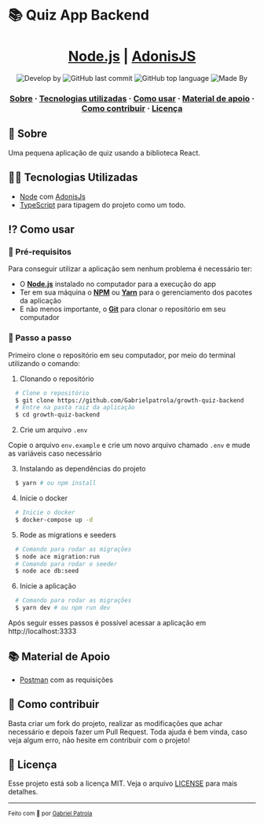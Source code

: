 # 📚 Quiz App Backend

<h1 align="center">
    <a href="https://nodejs.org/en/" target="_blank" rel="noopener">Node.js</a> | <a href="https://docs.adonisjs.com/guides/introduction" target="_blank" rel="noopener">AdonisJS</a> 
</h1>

<p align="center">
  <img alt="Develop by" src="https://img.shields.io/badge/Develop%20by-Gabriel%20Patrola-blue?style=flat&logo=Awesome-Lists">
  <img alt="GitHub last commit" src="https://img.shields.io/github/last-commit/gabrielpatrola/growth-quiz-backend?color=informational&style=flat&logo=GitHub-Actions">
  <img alt="GitHub top language" src="https://img.shields.io/github/languages/top/gabrielpatrola/growth-quiz-backend?color=important&style=flat&logo=TypeScript">
  <img alt="Made By" src="https://img.shields.io/github/license/gabrielpatrola/growth-quiz-backend?&style=flat&logo=Google-Sheets">
<p>

<h3 align="center">
  <a href="#-sobre">Sobre</a>
  <span> · </span>
  <a href="#-tecnologias-utilizadas">Tecnologias utilizadas</a>
  <span> · </span>
  <a href="#-como-usar">Como usar</a>
  <span> · </span>
  <a href="#-material-de-apoio">Material de apoio</a>
  <span> · </span>
  <a href="#-como-contribuir">Como contribuir</a>
  <span> · </span>
  <a href="#-licença">Licença</a>
</h3>

## 💭 Sobre

Uma pequena aplicação de quiz usando a biblioteca React.

## 👨‍💻 Tecnologias Utilizadas


- <a href="https://nodejs.org/en/" target="_blank" rel="noopener">Node</a> com <a href="https://docs.adonisjs.com/guides/introduction" target="_blank" rel="noopener">AdonisJs</a>
- <a href="https://www.typescriptlang.org/" target="_blank" rel="noopener">TypeScript</a> para tipagem do projeto como um todo.

## ⁉ Como usar

### 🤔 Pré-requisitos

Para conseguir utilizar a aplicação sem nenhum problema é necessário ter:

- O **<a href="https://nodejs.org/en/" target="_blank" rel="noopener">Node.js</a>** instalado no computador para a execução do app
- Ter em sua máquina o **<a href="https://www.npmjs.com/" target="_blank" rel="noopener">NPM</a>** ou **<a href="https://yarnpkg.com/" target="_blank" rel="noopener">Yarn</a>** para o gerenciamento dos pacotes da aplicação
- E não menos importante, o **<a href="https://git-scm.com/" target="_blank" rel="noopener">Git</a>** para clonar o repositório em seu computador

### 📝 Passo a passo

Primeiro clone o repositório em seu computador, por meio do terminal utilizando o comando:

1. Clonando o repositório

```sh
  # Clone o repositório
  $ git clone https://github.com/Gabrielpatrola/growth-quiz-backend
  # Entre na pasta raiz da aplicação
  $ cd growth-quiz-backend
```

2. Crie um arquivo `.env`

Copie o arquivo `env.example` e crie um novo arquivo chamado `.env` e mude as variáveis caso necessário

3. Instalando as dependências do projeto

```sh
  $ yarn # ou npm install
```

4. Inicie o docker

```sh
  # Inicie o docker
  $ docker-compose up -d
```

5. Rode as migrations e seeders

```sh
  # Comando para rodar as migrações
  $ node ace migration:run 
  # Comando para rodar o seeder
  $ node ace db:seed
```

6. Inicie a aplicação

```sh
  # Comando para rodar as migrações
  $ yarn dev # ou npm run dev
```

Após seguir esses passos é possível acessar a aplicação em http://localhost:3333

## 📚 Material de Apoio

- [Postman](/Quiz-app.postman_collection) com as requisições 

## 💪 Como contribuir

Basta criar um fork do projeto, realizar as modificações que achar necessário e depois fazer um Pull Request.
Toda ajuda é bem vinda, caso veja algum erro, não hesite em contribuir com o projeto!

## 📃 Licença

Esse projeto está sob a licença MIT. Veja o arquivo [LICENSE](/LICENSE) para mais detalhes.

---

<sup> Feito com 💙 por <a href="https://github.com/gabrielpatrola" target="_blank" rel="noopener">Gabriel Patrola</a>
